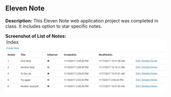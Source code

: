 ## Eleven Note

**Description:** This Eleven Note web application project was completed in class. It includes option to star specific notes.

**Screenshot of List of Notes:** 
![Alt Text](NotesListView.JPG)
